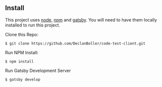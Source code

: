 ## Install

This project uses [node](http://nodejs.org), [npm](https://npmjs.com) and [gatsby](https://www.gatsbyjs.org/). You will need to have them locally installed to run this project.

Clone this Repo: 

```
$ git clone https://github.com/DeclanBoller/code-test-client.git
```

Run NPM Install: 

```
$ npm install 
```

Run Gatsby Development Server

```
$ gatsby develop
```
